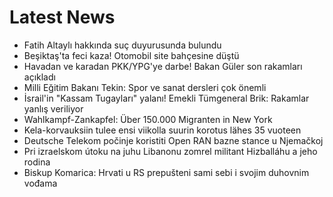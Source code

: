 # Latest News
-  Fatih Altaylı hakkında suç duyurusunda bulundu
-  Beşiktaş'ta feci kaza! Otomobil site bahçesine düştü
-  Havadan ve karadan PKK/YPG'ye darbe! Bakan Güler son rakamları açıkladı
-  Milli Eğitim Bakanı Tekin: Spor ve sanat dersleri çok önemli
-  İsrail'in "Kassam Tugayları" yalanı! Emekli Tümgeneral Brik: Rakamlar yanlış veriliyor
-  Wahlkampf-Zankapfel: Über 150.000 Migranten in New York
-  Kela-korvauksiin tulee ensi viikolla suurin korotus lähes 35 vuoteen
-  Deutsche Telekom počinje koristiti Open RAN bazne stance u Njemačkoj
-  Pri izraelskom útoku na juhu Libanonu zomrel militant Hizballáhu a jeho rodina
-  Biskup Komarica: Hrvati u RS prepušteni sami sebi i svojim duhovnim vođama
